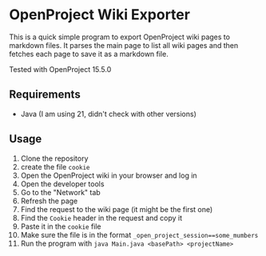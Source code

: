 # OpenProject Wiki Exporter

This is a quick simple program to export OpenProject wiki pages to markdown files.
It parses the main page to list all wiki pages and then fetches each page to save it as a markdown file.

Tested with OpenProject 15.5.0

## Requirements

- Java (I am using 21, didn't check with other versions)

## Usage

1. Clone the repository
2. create the file `cookie`
3. Open the OpenProject wiki in your browser and log in
4. Open the developer tools
5. Go to the "Network" tab
6. Refresh the page
7. Find the request to the wiki page (it might be the first one)
8. Find the `Cookie` header in the request and copy it
9. Paste it in the `cookie` file
10. Make sure the file is in the format `_open_project_session==some_mumbers`
11. Run the program with `java Main.java <basePath> <projectName>`
